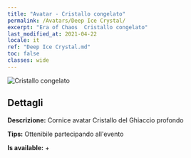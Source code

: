 ```yaml
---
title: "Avatar - Cristallo congelato"
permalink: /Avatars/Deep Ice Crystal/
excerpt: "Era of Chaos  Cristallo congelato"
last_modified_at: 2021-04-22
locale: it
ref: "Deep Ice Crystal.md"
toc: false
classes: wide
---
```

 ![Cristallo congelato](/images/a/avatarFrame_91.png)

## Dettagli

 **Descrizione:** Cornice avatar Cristallo del Ghiaccio profondo 

 **Tips:** Ottenibile partecipando all'evento 

 **Is available:**  + 

